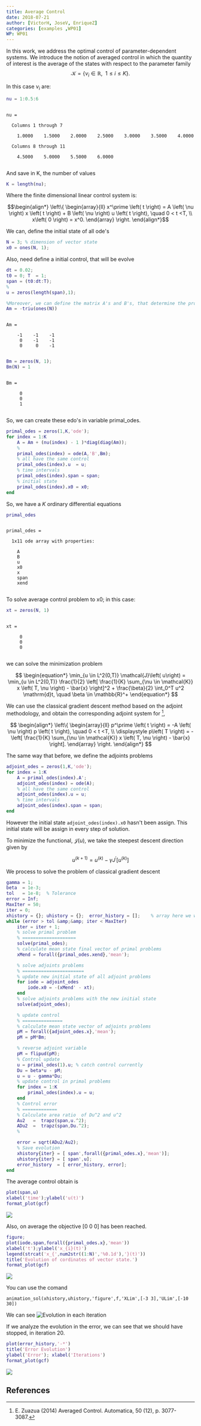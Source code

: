 ```yaml
---
title: Average Control
date: 2018-07-21
author: [VictorH, JoseV, EnriqueZ]
categories: [examples ,WP01]
WP: WP01
---
```









In this work, we address the optimal control of parameter-dependent systems. We introduce the notion of averaged control in which the quantity of interest is the average of the states with respect to the parameter family $$\mathcal{K}= \left\{ \nu_i \in \mathbb{R}, \enspace 1\leq i \leq K \right\}.$$


In this case $\nu_i$ are:



```matlab
nu = 1:0.5:6
```




```

nu =

  Columns 1 through 7

    1.0000    1.5000    2.0000    2.5000    3.0000    3.5000    4.0000

  Columns 8 through 11

    4.5000    5.0000    5.5000    6.0000


```


And save in K, the number of values



```matlab
K = length(nu);
```


Where the finite dimensional linear control system is:


$$\begin{align*}  \left\{ \begin{array}{ll} x^\prime \left( t \right) = A \left( \nu \right) x \left( t \right) + B \left( \nu \right) u \left( t \right), \quad 0 < t <T, \\ x\left( 0 \right) = x^0. \end{array} \right. \end{align*}$$


We can, define the initial state of all ode's



```matlab
N = 3; % dimension of vector state
x0 = ones(N, 1);
```


Also, need define a initial control, that will be evolve



```matlab
dt = 0.02;
t0 = 0; T  = 1;
span = (t0:dt:T);
%
u = zeros(length(span),1);
```



```matlab
%Moreover, we can define the matrix A's and B's, that determine the problem
Am = -triu(ones(N))
```




```

Am =

    -1    -1    -1
     0    -1    -1
     0     0    -1


```



```matlab
Bm = zeros(N, 1);
Bm(N) = 1
```




```

Bm =

     0
     0
     1


```


So, we can create these edo's in variable primal_odes.



```matlab
primal_odes = zeros(1,K,'ode');
for index = 1:K
    A = Am + (nu(index) - 1 )*diag(diag(Am));
    %
    primal_odes(index) = ode(A,'B',Bm);
    % all have the same control
    primal_odes(index).u  = u;
    % time intervals
    primal_odes(index).span = span;
    % initial state
    primal_odes(index).x0 = x0;
end
```


So, we have a $K$ ordinary differential equations



```matlab
primal_odes
```




```

primal_odes = 

  1x11 ode array with properties:

    A
    B
    u
    x0
    x
    span
    xend


```


To solve average control problem to x0; in this case:



```matlab
xt = zeros(N, 1)
```




```

xt =

     0
     0
     0


```


we can solve the minimization problem


$$ \begin{equation*} \min_{u \in L^2(0,T)} \mathcal{J}\left( u\right) = \min_{u \in L^2(0,T)} \frac{1}{2} \left[ \frac{1}{K} \sum_{\nu \in \mathcal{K}} x \left( T, \nu \right) - \bar{x} \right]^2  + \frac{\beta}{2} \int_0^T u^2 \mathrm{d}t, \quad \beta \in \mathbb{R}^+ \end{equation*} $$


We can use the classical gradient descent method based on the adjoint methodology, and obtain the corresponding adjoint system for [^fn],


$$ \begin{align*} \left\{ \begin{array}{ll} p^\prime \left( t \right) = -A \left( \nu \right) p \left( t \right), \quad 0 < t <T, \\ \displaystyle p\left( T \right) = - \left[ \frac{1}{K} \sum_{\nu \in \mathcal{K}} x \left( T, \nu \right) - \bar{x} \right]. \end{array} \right. \end{align*} $$


The same way that before, we define the adjoints problems



```matlab
adjoint_odes = zeros(1,K,'ode');
for index = 1:K
    A = primal_odes(index).A';
    adjoint_odes(index) = ode(A);
    % all have the same control
    adjoint_odes(index).u = u;
    % time intervals
    adjoint_odes(index).span = span;
end
```


However the initial state  `adjoint_odes(index).x0` hasn't been assign. This initial state will be assign in every step of solution.


To minimize the functional, $\mathcal{J}\left( u\right)$, we take the steepest descent direction given by


$$\begin{equation*} u^{\left( k+1 \right)} = u^{\left( k \right)} - \gamma J^\prime \left[ u^{\left( k \right)} \right] \end{equation*} $$


We process to solve the problem of classical gradient descent



```matlab
gamma = 1;
beta  = 1e-3;
tol   = 1e-8;  % Tolerance
error = Inf;
MaxIter = 50;
iter = 0;
xhistory = {}; uhistory = {};  error_history = [];    % array here we will save the evolution of average vector states
while (error > tol &amp;&amp; iter < MaxIter)
    iter = iter + 1;
    % solve primal problem
    % ====================
    solve(primal_odes);
    % calculate mean state final vector of primal problems
    xMend = forall({primal_odes.xend},'mean');

    % solve adjoints problems
    % =======================
    % update new initial state of all adjoint problems
    for iode = adjoint_odes
        iode.x0 = -(xMend' - xt);
    end
    % solve adjoints problems with the new initial state
    solve(adjoint_odes);

    % update control
    % ===============
    % calculate mean state vector of adjoints problems
    pM = forall({adjoint_odes.x},'mean');
    pM = pM*Bm;

    % reverse adjoint variable
    pM = flipud(pM);
    % Control update
    u = primal_odes(1).u; % catch control currently
    Du = beta*u - pM;
    u = u - gamma*Du;
    % update control in primal problems
    for index = 1:K
        primal_odes(index).u = u;
    end
    % Control error
    % =============
    % Calculate area ratio  of Du^2 and u^2
    Au2   =  trapz(span,u.^2);
    ADu2  =  trapz(span,Du.^2);
    %

    error = sqrt(ADu2/Au2);
    % Save evolution
    xhistory{iter} = [ span',forall({primal_odes.x},'mean')];
    uhistory{iter} = [ span',u];
    error_history  = [ error_history, error];
end
```


The average control obtain is



```matlab
plot(span,u)
xlabel('time');ylabel('u(t)')
format_plot(gcf)
```


![](./../../assets/imgs/WP01/P0001/average_control_by_classical_gradient_step-md_01.png)

Also, on average the objective [0 0 0] has been reached.



```matlab
figure;
plot(iode.span,forall({primal_odes.x},'mean'))
xlabel('t');ylabel('x_{i}(t)')
legend(strcat('x_{',num2str((1:N)','%0.1d'),'}(t)'))
title('Evolution of cordinates of vector state.')
format_plot(gcf)
```


![](./../../assets/imgs/WP01/P0001/average_control_by_classical_gradient_step-md_02.png)

You can use the comand


`animation_sol(xhistory,uhistory,'figure',f,'XLim',[-3 3],'ULim',[-10 30])`


We can see ![Evolution in each iteration](../../assets/imgs/WP01/P0001/average_control.gif)


If we analyze the evolution in the error, we can see that we should have stopped, in iteration 20.



```matlab
plot(error_history,'-*')
title('Error Evolution')
ylabel('Error'); xlabel('Iterations')
format_plot(gcf)
```


![](./../../assets/imgs/WP01/P0001/average_control_by_classical_gradient_step-md_03.png)


## References


[^fn]:  E. Zuazua (2014) Averaged Control. Automatica, 50 (12), p. 3077-3087.




